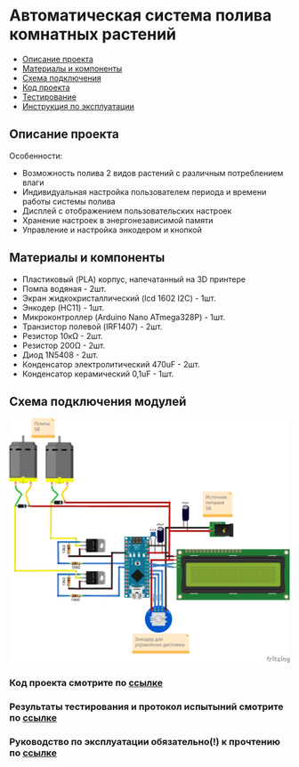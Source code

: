 # Автоматическая система полива комнатных растений

* [Описание проекта](#chapter-0)
* [Материалы и компоненты](#chapter-1)
* [Схема подключения](#chapter-2)
* [Код проекта](#chapter-3)
* [Тестирование](#chapter-4)
* [Инструкция по эксплуатации](#chapter-5)

<a id="chapter-0"></a>
## Описание проекта
Особенности:
- Возможность полива 2 видов растений с различным потреблением влаги
- Индивидуальная настройка пользователем периода и времени работы системы полива
- Дисплей с отображением пользовательских настроек
- Хранение настроек в энергонезависимой памяти
- Управление и настройка энкодером и кнопкой

<a id="chapter-1"></a>
## Материалы и компоненты
- Пластиковый (PLA) корпус, напечатанный на 3D принтере
- Помпа водяная - 2шт.
- Экран жидкокристаллический (lcd 1602 I2C) - 1шт.
- Энкодер (HC11) - 1шт.
- Микроконтроллер (Arduino Nano ATmega328P) - 1шт.
- Транзистор полевой (IRF1407) - 2шт.
- Резистор 10кΩ - 2шт.
- Резистор 200Ω - 2шт.
- Диод 1N5408 - 2шт.
- Конденсатор электролитический 470uF - 2шт.
- Конденсатор керамический 0,1uF - 1шт.

<a id="chapter-2"></a>
## Схема подключения модулей
![SCHEME](https://github.com/serikov1/AutomaticWateringSystem/blob/main/pictures/scheme.png)


<a id="chapter-3"></a>
### Код проекта смотрите по [ссылке](https://github.com/serikov1/AutomaticWateringSystem/tree/main/src)


<a id="chapter-4"></a>
### Результаты тестирования и протокол испытыний смотрите по [ссылке]()


<a id="chapter-5"></a>
### Руководство по эксплуатации обязательно(!) к прочтению по [ссылке](https://github.com/serikov1/AutomaticWateringSystem/raw/main/manual/Automatic%20Watering%20System%20Manual.pdf)
